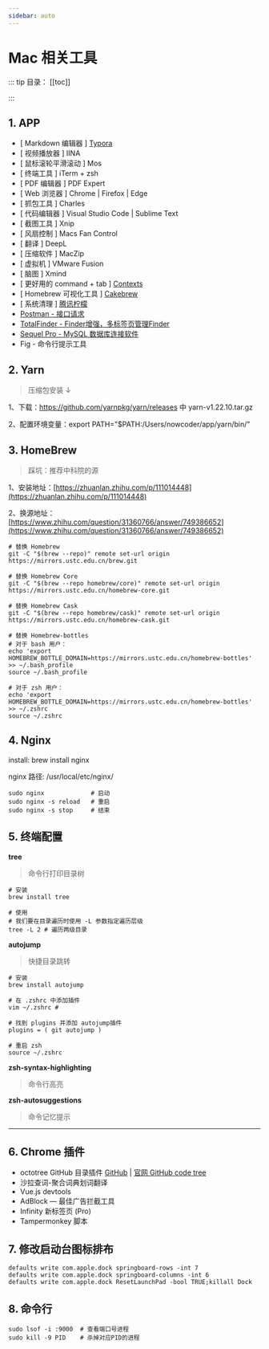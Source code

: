 ```yaml
---
sidebar: auto
---
```


# Mac 相关工具

::: tip 目录：
[[toc]]

:::

## 1. APP

* [ Markdown 编辑器 ]  [Typora](https://www.typora.io/) 
* [ 视频播放器 ] IINA 
* [ 鼠标滚轮平滑滚动 ] Mos 
* [ 终端工具 ] iTerm + zsh 
* [ PDF 编辑器 ] PDF Expert 
* [ Web 浏览器 ] Chrome | Firefox | Edge
* [ 抓包工具 ] Charles 
* [ 代码编辑器 ] Visual Studio Code | Sublime Text 
* [ 截图工具 ] Xnip
* [ 风扇控制 ] Macs Fan Control 
* [ 翻译 ] DeepL
* [ 压缩软件 ] MacZip
* [ 虚拟机 ] VMware Fusion 
* [ 脑图 ] Xmind 
* [ 更好用的 command + tab ] [Contexts](https://contexts.co/)
* [ Homebrew 可视化工具 ] [Cakebrew](https://www.cakebrew.com/)
* [ 系统清理 ] [腾讯柠檬](https://lemon.qq.com/lab/)
* [Postman -  接口请求](https://www.postman.com/)
* [TotalFinder - Finder增强，多标签页管理Finder](https://totalfinder.binaryage.com/)
* [Sequel Pro - MySQL 数据库连接软件](https://www.sequelpro.com/)
* Fig - 命令行提示工具

## 2. Yarn

> 压缩包安装 ↓

1、下载：https://github.com/yarnpkg/yarn/releases 中 yarn-v1.22.10.tar.gz

2、配置环境变量：export PATH="$PATH:/Users/nowcoder/app/yarn/bin/"

## 3. HomeBrew

> 踩坑：推荐中科院的源

1、安装地址：[https://zhuanlan.zhihu.com/p/111014448](https://zhuanlan.zhihu.com/p/111014448)

2、换源地址：[https://www.zhihu.com/question/31360766/answer/749386652](https://www.zhihu.com/question/31360766/answer/749386652)

```shell
# 替换 Homebrew
git -C "$(brew --repo)" remote set-url origin https://mirrors.ustc.edu.cn/brew.git

# 替换 Homebrew Core
git -C "$(brew --repo homebrew/core)" remote set-url origin https://mirrors.ustc.edu.cn/homebrew-core.git

# 替换 Homebrew Cask
git -C "$(brew --repo homebrew/cask)" remote set-url origin https://mirrors.ustc.edu.cn/homebrew-cask.git

# 替换 Homebrew-bottles
# 对于 bash 用户：
echo 'export HOMEBREW_BOTTLE_DOMAIN=https://mirrors.ustc.edu.cn/homebrew-bottles' >> ~/.bash_profile
source ~/.bash_profile

# 对于 zsh 用户：
echo 'export HOMEBREW_BOTTLE_DOMAIN=https://mirrors.ustc.edu.cn/homebrew-bottles' >> ~/.zshrc
source ~/.zshrc
```

## 4. Nginx

install:  brew install nginx

nginx 路径:  /usr/local/etc/nginx/

```shell
sudo nginx             # 启动
sudo nginx -s reload   # 重启
sudo nginx -s stop     # 结束
```

## 5. 终端配置

**tree**

> 命令行打印目录树

```shell
# 安装
brew install tree

# 使用
# 我们要在目录遍历时使用 -L 参数指定遍历层级
tree -L 2 # 遍历两级目录
```

**autojump**

> 快捷目录跳转

```shell
# 安装
brew install autojump

# 在 .zshrc 中添加插件
vim ~/.zshrc # 

# 找到 plugins 并添加 autojump插件
plugins = ( git autojump )

# 重启 zsh
source ~/.zshrc
```

**zsh-syntax-highlighting**

> 命令行高亮

**zsh-autosuggestions**

> 命令记忆提示

---

## 6. Chrome 插件

* octotree GitHub 目录插件 [GitHub](https://github.com/ovity/octotree) | [官网 GitHub code tree](https://www.octotree.io/)
* 沙拉查词-聚合词典划词翻译
* Vue.js devtools
* AdBlock — 最佳广告拦截工具
* Infinity 新标签页 (Pro)
* Tampermonkey 脚本

## 7. 修改启动台图标排布

```shell
defaults write com.apple.dock springboard-rows -int 7
defaults write com.apple.dock springboard-columns -int 6
defaults write com.apple.dock ResetLaunchPad -bool TRUE;killall Dock
```

## 8. 命令行

```shell
sudo lsof -i :9000  # 查看端口号进程
sudo kill -9 PID    # 杀掉对应PID的进程
```
